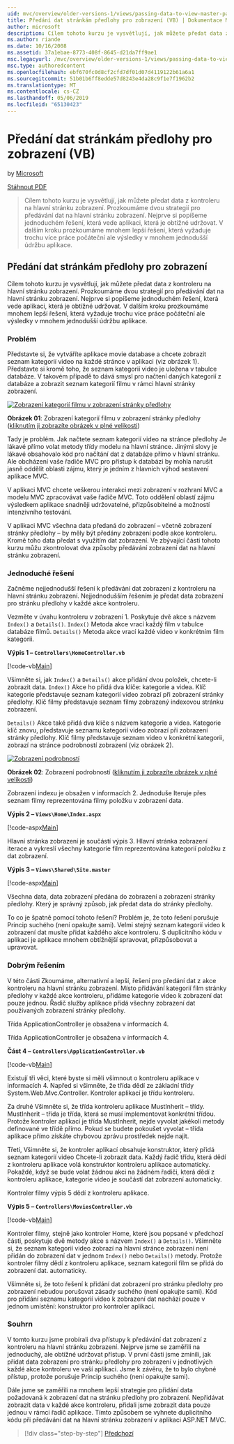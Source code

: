```yaml
---
uid: mvc/overview/older-versions-1/views/passing-data-to-view-master-pages-vb
title: Předání dat stránkám předlohy pro zobrazení (VB) | Dokumentace Microsoftu
author: microsoft
description: Cílem tohoto kurzu je vysvětlují, jak můžete předat data z kontroleru na hlavní stránku zobrazení. Prozkoumáme dvou strategií pro předávání dat k zobrazení m...
ms.author: riande
ms.date: 10/16/2008
ms.assetid: 37a1ebae-8773-408f-8645-d21da7ff9ae1
msc.legacyurl: /mvc/overview/older-versions-1/views/passing-data-to-view-master-pages-vb
msc.type: authoredcontent
ms.openlocfilehash: ebf670fc0d8cf2cfd7df01d07d4119122b61a6a1
ms.sourcegitcommit: 51b01b6ff8edde57d8243e4da28c9f1e7f1962b2
ms.translationtype: MT
ms.contentlocale: cs-CZ
ms.lasthandoff: 05/06/2019
ms.locfileid: "65130423"
---
```

# <a name="passing-data-to-view-master-pages-vb"></a>Předání dat stránkám předlohy pro zobrazení (VB)

by [Microsoft](https://github.com/microsoft)

[Stáhnout PDF](http://download.microsoft.com/download/e/f/3/ef3f2ff6-7424-48f7-bdaa-180ef64c3490/ASPNET_MVC_Tutorial_13_VB.pdf)

> Cílem tohoto kurzu je vysvětlují, jak můžete předat data z kontroleru na hlavní stránku zobrazení. Prozkoumáme dvou strategií pro předávání dat na hlavní stránku zobrazení. Nejprve si popíšeme jednoduchém řešení, která vede aplikaci, která je obtížné udržovat. V dalším kroku prozkoumáme mnohem lepší řešení, která vyžaduje trochu více práce počáteční ale výsledky v mnohem jednodušší údržbu aplikace.

## <a name="passing-data-to-view-master-pages"></a>Předání dat stránkám předlohy pro zobrazení

Cílem tohoto kurzu je vysvětlují, jak můžete předat data z kontroleru na hlavní stránku zobrazení. Prozkoumáme dvou strategií pro předávání dat na hlavní stránku zobrazení. Nejprve si popíšeme jednoduchém řešení, která vede aplikaci, která je obtížné udržovat. V dalším kroku prozkoumáme mnohem lepší řešení, která vyžaduje trochu více práce počáteční ale výsledky v mnohem jednodušší údržbu aplikace.

### <a name="the-problem"></a>Problém

Představte si, že vytváříte aplikace movie database a chcete zobrazit seznam kategorií video na každé stránce v aplikaci (viz obrázek 1). Představte si kromě toho, že seznam kategorií video je uložena v tabulce databáze. V takovém případě to dává smysl pro načtení daných kategorií z databáze a zobrazit seznam kategorií filmu v rámci hlavní stránky zobrazení.

[![Zobrazení kategorií filmu v zobrazení stránky předlohy](passing-data-to-view-master-pages-vb/_static/image2.png)](passing-data-to-view-master-pages-vb/_static/image1.png)

**Obrázek 01**: Zobrazení kategorií filmu v zobrazení stránky předlohy ([kliknutím ji zobrazíte obrázek v plné velikosti](passing-data-to-view-master-pages-vb/_static/image3.png))

Tady je problém. Jak načtete seznam kategorií video na stránce předlohy Je lákavé přímo volat metody třídy modelu na hlavní stránce. Jinými slovy je lákavé obsahovalo kód pro načítání dat z databáze přímo v hlavní stránku. Ale obcházení vaše řadiče MVC pro přístup k databázi by mohla narušit jasně oddělit oblasti zájmu, který je jedním z hlavních výhod sestavení aplikace MVC.

V aplikaci MVC chcete veškerou interakci mezi zobrazení v rozhraní MVC a modelu MVC zpracovávat vaše řadiče MVC. Toto oddělení oblastí zájmu výsledkem aplikace snadněji udržovatelné, přizpůsobitelné a možností intenzivního testování.

V aplikaci MVC všechna data předaná do zobrazení – včetně zobrazení stránky předlohy – by měly být předány zobrazení podle akce kontroleru. Kromě toho data předat s využitím dat zobrazení. Ve zbývající části tohoto kurzu můžu zkontrolovat dva způsoby předávání zobrazení dat na hlavní stránku zobrazení.

### <a name="the-simple-solution"></a>Jednoduché řešení

Začněme nejjednodušší řešení k předávání dat zobrazení z kontroleru na hlavní stránku zobrazení. Nejjednodušším řešením je předat data zobrazení pro stránku předlohy v každé akce kontroleru.

Vezměte v úvahu kontroleru v zobrazení 1. Poskytuje dvě akce s názvem `Index()` a `Details()`. `Index()` Metoda akce vrací každý film v tabulce databáze filmů. `Details()` Metoda akce vrací každé video v konkrétním film kategorii.

**Výpis 1 – `Controllers\HomeController.vb`**

[!code-vb[Main](passing-data-to-view-master-pages-vb/samples/sample1.vb)]

Všimněte si, jak `Index()` a `Details()` akce přidání dvou položek, chcete-li zobrazit data. `Index()` Akce ho přidá dva klíče: kategorie a videa. Klíč kategorie představuje seznam kategorií video zobrazí při zobrazení stránky předlohy. Klíč filmy představuje seznam filmy zobrazený indexovou stránku zobrazení.

`Details()` Akce také přidá dva klíče s názvem kategorie a videa. Kategorie klíč znovu, představuje seznamu kategorií video zobrazí při zobrazení stránky předlohy. Klíč filmy představuje seznam video v konkrétní kategorii, zobrazí na stránce podrobností zobrazení (viz obrázek 2).

[![Zobrazení podrobností](passing-data-to-view-master-pages-vb/_static/image5.png)](passing-data-to-view-master-pages-vb/_static/image4.png)

**Obrázek 02**: Zobrazení podrobností ([kliknutím ji zobrazíte obrázek v plné velikosti](passing-data-to-view-master-pages-vb/_static/image6.png))

Zobrazení indexu je obsažen v informacích 2. Jednoduše Iteruje přes seznam filmy reprezentována filmy položku v zobrazení data.

**Výpis 2 – `Views\Home\Index.aspx`**

[!code-aspx[Main](passing-data-to-view-master-pages-vb/samples/sample2.aspx)]

Hlavní stránka zobrazení je součástí výpis 3. Hlavní stránka zobrazení iterace a vykreslí všechny kategorie film reprezentována kategorií položku z dat zobrazení.

**Výpis 3 – `Views\Shared\Site.master`**

[!code-aspx[Main](passing-data-to-view-master-pages-vb/samples/sample3.aspx)]

Všechna data, data zobrazení předána do zobrazení a zobrazení stránky předlohy. Který je správný způsob, jak předat data do stránky předlohy.

To co je špatně pomocí tohoto řešení? Problém je, že toto řešení porušuje Princip suchého (není opakujte sami). Velmi stejný seznam kategorií video k zobrazení dat musíte přidat každého akce kontroleru. S duplicitního kódu v aplikaci je aplikace mnohem obtížnější spravovat, přizpůsobovat a upravovat.

### <a name="the-good-solution"></a>Dobrým řešením

V této části Zkoumáme, alternativní a lepší, řešení pro předání dat z akce kontroleru na hlavní stránku zobrazení. Místo přidávání kategorií film stránky předlohy v každé akce kontroleru, přidáme kategorie video k zobrazení dat pouze jednou. Řadič služby aplikace přidá všechny zobrazení dat používaných zobrazení stránky předlohy.

Třída ApplicationController je obsažena v informacích 4.

Třída ApplicationController je obsažena v informacích 4.

**Část 4 – `Controllers\ApplicationController.vb`**

[!code-vb[Main](passing-data-to-view-master-pages-vb/samples/sample4.vb)]

Existují tři věci, které byste si měli všimnout o kontroleru aplikace v informacích 4. Napřed si všimněte, že třída dědí ze základní třídy System.Web.Mvc.Controller. Kontroler aplikací je třídu kontroleru.

Za druhé Všimněte si, že třída kontroleru aplikace MustInherit – třídy. MustInherit – třída je třída, která se musí implementovat konkrétní třídou. Protože kontroler aplikací je třída MustInherit, nejde vyvolat jakékoli metody definované ve třídě přímo. Pokud se budete pokoušet vyvolat – třída aplikace přímo získáte chybovou zprávu prostředek nejde najít.

Třetí, Všimněte si, že kontroler aplikací obsahuje konstruktor, který přidá seznam kategorií video Chcete-li zobrazit data. Každý řadič třídu, která dědí z kontroleru aplikace volá konstruktor kontroleru aplikace automaticky. Pokaždé, když se bude volat žádnou akci na žádném řadiči, která dědí z kontroleru aplikace, kategorie video je součástí dat zobrazení automaticky.

Kontroler filmy výpis 5 dědí z kontroleru aplikace.

**Výpis 5 – `Controllers\MoviesController.vb`**

[!code-vb[Main](passing-data-to-view-master-pages-vb/samples/sample5.vb)]

Kontroler filmy, stejně jako kontroler Home, které jsou popsané v předchozí části, poskytuje dvě metody akce s názvem `Index()` a `Details()`. Všimněte si, že seznam kategorií video zobrazí na hlavní stránce zobrazení není přidán do zobrazení dat v jednom `Index()` nebo `Details()` metody. Protože kontroler filmy dědí z kontroleru aplikace, seznam kategorií film se přidá do zobrazení dat. automaticky.

Všimněte si, že toto řešení k přidání dat zobrazení pro stránku předlohy pro zobrazení nebudou porušovat zásady suchého (není opakujte sami). Kód pro přidání seznamu kategorií video k zobrazení dat nachází pouze v jednom umístění: konstruktor pro kontroler aplikací.

### <a name="summary"></a>Souhrn

V tomto kurzu jsme probírali dva přístupy k předávání dat zobrazení z kontroleru na hlavní stránku zobrazení. Nejprve jsme se zaměřili na jednoduchý, ale obtížné udržovat přístup. V první části jsme zmínili, jak přidat data zobrazení pro stránku předlohy pro zobrazení v jednotlivých každé akce kontroleru ve vaší aplikaci. Jsme k závěru, že to bylo chybné přístup, protože porušuje Princip suchého (není opakujte sami).

Dále jsme se zaměřili na mnohem lepší strategie pro přidání data požadovaná k zobrazení dat na stránku předlohy pro zobrazení. Nepřidávat zobrazit data v každé akce kontroleru, přidali jsme zobrazit data pouze jednou v rámci řadič aplikace. Tímto způsobem se vyhnete duplicitního kódu při předávání dat na hlavní stránku zobrazení v aplikaci ASP.NET MVC.

> [!div class="step-by-step"]
> [Předchozí](creating-page-layouts-with-view-master-pages-vb.md)
